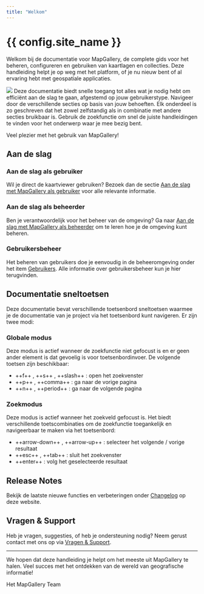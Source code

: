 ```yaml
---
title: "Welkom"
---
```


# {{ config.site_name }}

Welkom bij de documentatie voor MapGallery, de complete gids voor het beheren, configureren en gebruiken van kaartlagen
en collecties. Deze handleiding helpt je op weg met het platform, of je nu nieuw bent of al ervaring hebt met
geospatiale applicaties.

![](/assets/logo.png#left) Deze documentatie biedt snelle toegang tot alles wat je nodig hebt om efficiënt aan de slag te gaan, afgestemd op jouw
gebruikerstype. Navigeer door de verschillende secties op basis van jouw behoeften. Elk onderdeel is zo geschreven dat
het zowel zelfstandig als in combinatie met andere secties bruikbaar is. Gebruik de zoekfunctie om snel de juiste
handleidingen te vinden voor het onderwerp waar je mee bezig bent.

Veel plezier met het gebruik van MapGallery!

## Aan de slag

### Aan de slag als gebruiker

Wil je direct de kaartviewer gebruiken? Bezoek dan de sectie [Aan de slag met MapGallery als gebruiker](manual/) voor
alle
relevante informatie.

### Aan de slag als beheerder

Ben je verantwoordelijk voor het beheer van de omgeving? Ga naar [Aan de slag met MapGallery als beheerder](admin/) om
te leren hoe je de omgeving kunt beheren.

### Gebruikersbeheer

Het beheren van gebruikers doe je eenvoudig in de beheeromgeving onder het item [Gebruikers](admin/access/users/). Alle
informatie over gebruikersbeheer kun je hier terugvinden.

## Documentatie sneltoetsen

Deze documentatie bevat verschillende toetsenbord sneltoetsen waarmee je de documentatie van je project via het
toetsenbord kunt navigeren. Er zijn twee modi:

### Globale modus

Deze modus is actief wanneer de zoekfunctie niet gefocust is en er geen ander element is dat gevoelig is voor
toetsenbordinvoer. De volgende toetsen zijn beschikbaar:

* ++f++ , ++s++ , ++slash++ : open het zoekvenster
* ++p++ , ++comma++ : ga naar de vorige pagina
* ++n++ , ++period++ : ga naar de volgende pagina

### Zoekmodus

Deze modus is actief wanneer het zoekveld gefocust is. Het biedt verschillende toetscombinaties om de zoekfunctie
toegankelijk en navigeerbaar te maken via het toetsenbord:

* ++arrow-down++ , ++arrow-up++ : selecteer het volgende / vorige resultaat
* ++esc++ , ++tab++ : sluit het zoekvenster
* ++enter++ : volg het geselecteerde resultaat

## Release Notes

Bekijk de laatste nieuwe functies en verbeteringen onder [Changelog](changelog/) op deze website.

## Vragen & Support

Heb je vragen, suggesties, of heb je ondersteuning nodig? Neem gerust contact met ons op
via [Vragen & Support](questions/).

---

We hopen dat deze handleiding je helpt om het meeste uit MapGallery te halen. Veel succes met het ontdekken van de
wereld van geografische informatie!

Het MapGallery Team